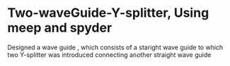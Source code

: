 # Two-waveGuide-Y-splitter, Using meep and spyder
Designed a wave guide , which consists of a staright wave guide to which two Y-splitter was introduced connecting another straight wave guide
